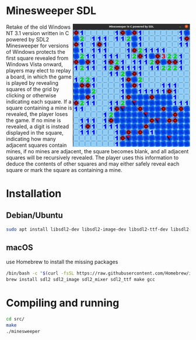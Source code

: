 # Minesweeper SDL
<img align="right" src="demo.png" height="336" width="321">
Retake of the old Windows NT 3.1 version written in C powered by SDL2  
Minesweeper for versions of Windows protects the first square revealed from Windows Vista onward, players may elect to replay a board, in which the game is played by revealing squares of the grid by clicking or otherwise indicating each square. If a square containing a mine is revealed, the player loses the game. If no mine is revealed, a digit is instead displayed in the square, indicating how many adjacent squares contain mines, if no mines are adjacent, the square becomes blank, and all adjacent squares will be recursively revealed. The player uses this information to deduce the contents of other squares and may either safely reveal each square or mark the square as containing a mine. 

# Installation

## Debian/Ubuntu
```bash
sudo apt install libsdl2-dev libsdl2-image-dev libsdl2-ttf-dev libsdl2-mixer-dev make gcc
```

## macOS
use Homebrew to install the missing packages
```bash
/bin/bash -c "$(curl -fsSL https://raw.githubusercontent.com/Homebrew/install/HEAD/install.sh)"
brew install sdl2 sdl2_image sdl2_mixer sdl2_ttf make gcc
```

# Compiling and running

```bash
cd src/  
make
./minesweeper
```